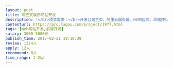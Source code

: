 ```yaml
---                
layout: post       
title: 响应式展示网站开发           
description: '</br>项目需求：</br>开发公司主页，阿里云服务器、H5响应式、风格按logo来定、需要部分特效、</br>模块：主页、产品*3、留言、剩下是链接；</br></br>人员要求：</br>使用主流的开发框架</br>'     
contenturl: https://pro.lagou.com/project/1977.html      
tags: [Web网站开发,前端开发]            
salary: 3000-5000元          
publish_time: 2017-02-21 19:18:39         
review: 1324人                   
apply: 12人                   
recommend: 0人                   
time_range: 1-2周              
---                 
```

